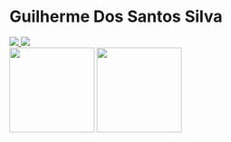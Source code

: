 # Guilherme Dos Santos Silva

<div>  
  <a href = "mailto:guilhermedosantos45@gmail.com"><img src="https://img.shields.io/badge/-Gmail-%23333?style=for-the-badge&logo=gmail&logoColor=white" target="_blank"</a>
  <a href = "https://www.linkedin.com/in/guilherme-dos-santos-silva-681971169/"><img src="https://img.shields.io/badge/LinkedIn-0077B5?style=for-the-badge&logo=linkedin&logoColor=white" target="_blank"></a>
</div>

<div>
  <img height="150em" src="https://my-readme-stats-4ud8778e2-guilhermessx.vercel.app/api?username=GuilhermeSSx&show_icons=true&theme=dark&include_all_commits=true&count_private=true">
  <img height="150em" src="https://my-readme-stats-4ud8778e2-guilhermessx.vercel.app/api/top-langs/?username=GuilhermeSSx&layout=compact&langs_count=5&theme=dark">
</div>

